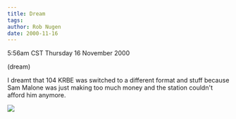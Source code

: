 ```yaml
---
title: Dream
tags: 
author: Rob Nugen
date: 2000-11-16
---
```


<title></title>
<p class=date>5:56am CST Thursday 16 November 2000
<p class=note>(dream)

<p class=dream>I dreamt that 104 KRBE was switched to a different
format and stuff because Sam Malone was just making too much money and
the station couldn't afford him anymore.

<p><img src='/images/rob/wL-ROB.gif'>

